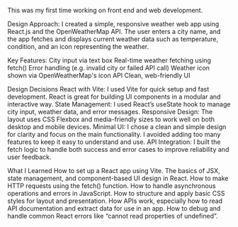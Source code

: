 This was my first time working on front end and web development.

Design Approach: I created a simple, responsive weather web app using React.js and the OpenWeatherMap API. The user enters a city name, and the app fetches and displays current weather data such as temperature, condition, and an icon representing the weather.

Key Features: City input via text box Real-time weather fetching using fetch() Error handling (e.g. invalid city or failed API call) Weather icon shown via OpenWeatherMap's icon API Clean, web-friendly UI

Design Decisions React with Vite: I used Vite for quick setup and fast development. React is great for building UI components in a modular and interactive way. State Management: I used React’s useState hook to manage city input, weather data, and error messages. Responsive Design: The layout uses CSS Flexbox and media-friendly sizes to work well on both desktop and mobile devices. Minimal UI: I chose a clean and simple design for clarity and focus on the main functionality. I avoided adding too many features to keep it easy to understand and use. API Integration: I built the fetch logic to handle both success and error cases to improve reliability and user feedback.

What I Learned How to set up a React app using Vite. The basics of JSX, state management, and component-based UI design in React. How to make HTTP requests using the fetch() function. How to handle asynchronous operations and errors in JavaScript. How to structure and apply basic CSS styles for layout and presentation. How APIs work, especially how to read API documentation and extract data for use in an app. How to debug and handle common React errors like “cannot read properties of undefined”.


